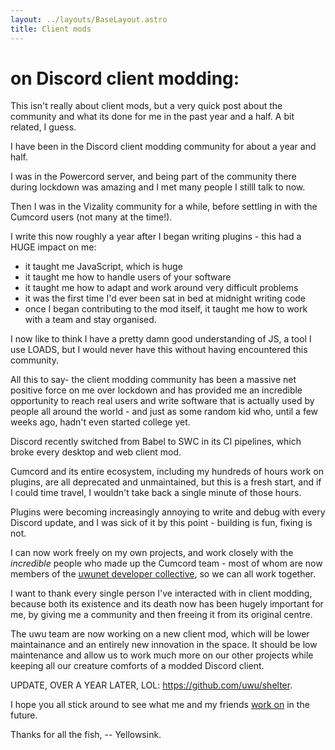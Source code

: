 ```yaml
---
layout: ../layouts/BaseLayout.astro
title: Client mods
---
```


# on Discord client modding:

This isn't really about client mods, but a very quick post about the community
and what its done for me in the past year and a half. A bit related, I guess.

I have been in the Discord client modding community for about a year and half.

I was in the Powercord server, and being part of the community there during
lockdown was amazing and I met many people I stilll talk to now.

Then I was in the Vizality community for a while, before settling in with the
Cumcord users (not many at the time!).

I write this now roughly a year after I began writing plugins - this had a
HUGE impact on me:
 - it taught me JavaScript, which is huge
 - it taught me how to handle users of your software
 - it taught me how to adapt and work around very difficult problems
 - it was the first time I'd ever been sat in bed at midnight writing code
 - once I began contributing to the mod itself, it taught me how to work with a team and stay organised.

I now like to think I have a pretty damn good understanding of JS, a tool I use LOADS,
but I would never have this without having encountered this community.

All this to say- the client modding community has been a massive net positive force
on me over lockdown and has provided me an incredible opportunity to reach real
users and write software that is actually used by people all around the world - and
just as some random kid who, until a few weeks ago, hadn't even started college yet.

Discord recently switched from Babel to SWC in its CI pipelines, which broke every
desktop and web client mod.

Cumcord and its entire ecosystem, including my hundreds of hours work on plugins, are
all deprecated and unmaintained, but this is a fresh start, and if I could time
travel, I wouldn't take back a single minute of those hours.

Plugins were becoming increasingly annoying to write and debug with every Discord update,
and I was sick of it by this point - building is fun, fixing is not.

I can now work freely on my own projects, and work closely with the *incredible* people who
made up the Cumcord team - most of whom are now members of the
[uwunet developer collective](https://uwu.network), so we can all work together.

I want to thank every single person I've interacted with in client modding, because both its
existence and its death now has been hugely important for me, by giving me a community and
then freeing it from its original centre.

The uwu team are now working on a new client mod, which will be lower maintainance and an entirely
new innovation in the space. It should be low maintenance and allow us to work much more on
our other projects while keeping all our creature comforts of a modded Discord client.

UPDATE, OVER A YEAR LATER, LOL: https://github.com/uwu/shelter.

I hope you all stick around to see what me and my friends [work on](https://github.com/orgs/uwu/repositories)
in the future.

Thanks for all the fish,
-- Yellowsink.